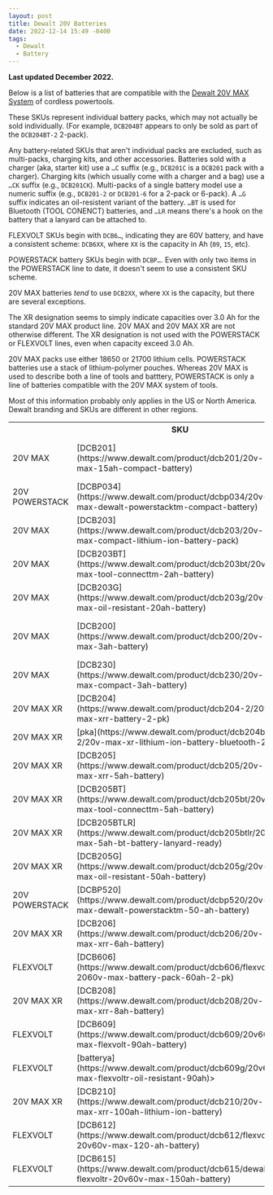 ```yaml
---
layout: post
title: Dewalt 20V Batteries
date: 2022-12-14 15:49 -0400
tags:
  - Dewalt
  - Battery
---
```


**Last updated December 2022.**

Below is a list of batteries that are compatible with the [Dewalt 20V MAX System](https://www.dewalt.com/systems/cordless-platforms/20v) of cordless powertools.

These SKUs represent individual battery packs, which may not actually be sold individually. (For example, `DCB204BT` appears to only be sold as part of the `DCB204BT-2` 2-pack).

Any battery-related SKUs that aren't individual packs are excluded, such as multi-packs, charging kits, and other accessories. Batteries sold with a charger (aka, starter kit) use a `…C` suffix (e.g., `DCB201C` is a `DCB201` pack with a charger). Charging kits (which usually come with a charger and a bag) use a `…CK` suffix (e.g., `DCB201CK`). Multi-packs of a single battery model use a numeric suffix (e.g., `DCB201-2` or `DCB201-6` for a 2-pack or 6-pack). A `…G` suffix indicates an oil-resistent variant of the battery. `…BT` is used for Bluetooth (TOOL CONENCT) batteries, and `…LR` means there's a hook on the battery that a lanyard can be attached to.

FLEXVOLT SKUs begin with `DCB6…`, indicating they are 60V battery, and have a consistent scheme: `DCB6XX`, where `XX` is the capacity in Ah (`09`, `15`, etc).

POWERSTACK battery SKUs begin with `DCBP…`. Even with only two items in the POWERSTACK line to date, it doesn't seem to use a consistent SKU scheme.

20V MAX batteries _tend_ to use `DCB2XX`, where `XX` is the capacity, but there are several exceptions.

The XR designation seems to simply indicate capacities over 3.0 Ah for the standard 20V MAX product line. 20V MAX and 20V MAX XR are not otherwise different. The XR designation is not used with the POWERSTACK or FLEXVOLT lines, even when capacity exceed 3.0 Ah.

20V MAX packs use either 18650 or 21700 lithium cells. POWERSTACK batteries use a stack of lithium-polymer pouches. Whereas 20V MAX is used to describe both a line of tools and batttery, POWERSTACK is only a line of batteries compatible with the 20V MAX system of tools.

Most of this information probably only applies in the US or North America. Dewalt branding and SKUs are different in other regions.

<table>
	<tbody>
		<tr>
			<th></th>
			<th>SKU</th>
			<th>Capacity</th>
			<th>Weight</th>
			<th>Features</th>
			<th>Notes</th>
		</tr>
		<tr>
			<td>20V MAX</td>
			<td>[DCB201](https://www.dewalt.com/product/dcb201/20v-max-15ah-compact-battery)</td>
			<td>1.5 Ah</td>
			<td>0.77 lbs.</td>
			<td>Compact</td>
			<td>See DCBP034 for newer alternative</td>
		</tr>
		<tr>
			<td>20V POWERSTACK</td>
			<td>[DCBP034](https://www.dewalt.com/product/dcbp034/20v-max-dewalt-powerstacktm-compact-battery)</td>
			<td>1.7 Ah</td>
			<td>0.7 lbs.</td>
			<td>Compact</td>
			<td>Released December 2021</td>
		</tr>
		<tr>
			<td>20V MAX</td>
			<td>[DCB203](https://www.dewalt.com/product/dcb203/20v-max-compact-lithium-ion-battery-pack)</td>
			<td>2.0 Ah</td>
			<td>0.8 lbs.</td>
			<td>Compcat</td>
			<td></td>
		</tr>
		<tr>
			<td>20V MAX</td>
			<td>[DCB203BT](https://www.dewalt.com/product/dcb203bt/20v-max-tool-connecttm-2ah-battery)</td>
			<td>2.0 Ah</td>
			<td>0.8 lbs.</td>
			<td>Compcat, Bluetooth</td>
			<td></td>
		</tr>
		<tr>
			<td>20V MAX</td>
			<td>[DCB203G](https://www.dewalt.com/product/dcb203g/20v-max-oil-resistant-20ah-battery)</td>
			<td>2.0 Ah</td>
			<td>0.95 lbs.</td>
			<td>Compact, Oil-resilient</td>
			<td></td>
		</tr>
		<tr>
			<td>20V MAX</td>
			<td>[DCB200](https://www.dewalt.com/product/dcb200/20v-max-3ah-battery)</td>
			<td>3.0 Ah</td>
			<td>1.4 lbs.</td>
			<td></td>
			<td>See DCB230 for newer alternative</td>
		</tr>
		<tr>
			<td>20V MAX</td>
			<td>[DCB230](https://www.dewalt.com/product/dcb230/20v-max-compact-3ah-battery)</td>
			<td>3.0 Ah</td>
			<td>1.15 lbs</td>
			<td>Compact</td>
			<td></td>
		</tr>
		<tr>
			<td>20V MAX XR</td>
			<td>[DCB204](https://www.dewalt.com/product/dcb204-2/20v-max-xrr-battery-2-pk)</td>
			<td>4.0 Ah</td>
			<td>1.42 lbs</td>
			<td></td>
			<td></td>
		</tr>
		<tr>
			<td>20V MAX XR</td>
			<td>[pka](https://www.dewalt.com/product/dcb204bt-2/20v-max-xr-lithium-ion-battery-bluetooth-2)></td>
			<td>4.0 Ah</td>
			<td></td>
			<td>Bluetooth</td>
			<td></td>
		</tr>
		<tr>
			<td>20V MAX XR</td>
			<td>[DCB205](https://www.dewalt.com/product/dcb205/20v-max-xrr-5ah-battery)</td>
			<td>5.0 Ah</td>
			<td>1.4 lbs.</td>
			<td></td>
			<td></td>
		</tr>
		<tr>
			<td>20V MAX XR</td>
			<td>[DCB205BT](https://www.dewalt.com/product/dcb205bt/20v-max-tool-connecttm-5ah-battery)</td>
			<td>5.0 Ah</td>
			<td>1.5 lbs.</td>
			<td>Bluetooth</td>
			<td></td>
		</tr>
		<tr>
			<td>20V MAX XR</td>
			<td>[DCB205BTLR](https://www.dewalt.com/product/dcb205btlr/20v-max-5ah-bt-battery-lanyard-ready)</td>
			<td>5.0 Ah</td>
			<td>1.5 lbs.</td>
			<td>Bluetooth, lanyard-ready</td>
			<td></td>
		</tr>
		<tr>
			<td>20V MAX XR</td>
			<td>[DCB205G](https://www.dewalt.com/product/dcb205g/20v-max-oil-resistant-50ah-battery)</td>
			<td>5.0 Ah</td>
			<td>1.56 lbs.</td>
			<td>Oil-resilient</td>
			<td></td>
		</tr>
		<tr>
			<td>20V POWERSTACK</td>
			<td>[DCBP520](https://www.dewalt.com/product/dcbp520/20v-max-dewalt-powerstacktm-50-ah-battery)</td>
			<td>5.0 Ah</td>
			<td>1.6 lbs.</td>
			<td></td>
			<td>Released December 2022</td>
		</tr>
		<tr>
			<td>20V MAX XR</td>
			<td>[DCB206](https://www.dewalt.com/product/dcb206/20v-max-xrr-6ah-battery)</td>
			<td>6.0 Ah</td>
			<td>2.0 lbs.</td>
			<td></td>
			<td></td>
		</tr>
		<tr>
			<td>FLEXVOLT</td>
			<td>[DCB606](https://www.dewalt.com/product/dcb606/flexvoltr-2060v-max-battery-pack-60ah-2-pk)</td>
			<td>6.0 Ah</td>
			<td>2.25 lbs.</td>
			<td></td>
			<td></td>
		</tr>
		<tr>
			<td>20V MAX XR</td>
			<td>[DCB208](https://www.dewalt.com/product/dcb208/20v-max-xrr-8ah-battery)</td>
			<td>8.0 Ah</td>
			<td>2.0 lbs.</td>
			<td></td>
			<td></td>
		</tr>
		<tr>
			<td>FLEXVOLT</td>
			<td>[DCB609](https://www.dewalt.com/product/dcb609/20v60v-max-flexvolt-90ah-battery)</td>
			<td>9.0 Ah</td>
			<td>2.8 lbs.</td>
			<td></td>
			<td></td>
		</tr>
		<tr>
			<td>FLEXVOLT</td>
			<td>[batterya](https://www.dewalt.com/product/dcb609g/20v60v-max-flexvoltr-oil-resistant-90ah)></td>
			<td>9.0 Ah</td>
			<td>3.45 lbs.</td>
			<td>Oil-resilient</td>
			<td></td>
		</tr>
		<tr>
			<td>20V MAX XR</td>
			<td>[DCB210](https://www.dewalt.com/product/dcb210/20v-max-xrr-100ah-lithium-ion-battery)</td>
			<td>10.0 Ah</td>
			<td>2.1 lbs.</td>
			<td></td>
			<td></td>
		</tr>
		<tr>
			<td>FLEXVOLT</td>
			<td>[DCB612](https://www.dewalt.com/product/dcb612/flexvoltr-20v60v-max-120-ah-battery)</td>
			<td>12.0 Ah</td>
			<td>3.0 lbs.</td>
			<td></td>
			<td></td>
		</tr>
		<tr>
			<td>FLEXVOLT</td>
			<td>[DCB615](https://www.dewalt.com/product/dcb615/dewalt-flexvoltr-20v60v-max-150ah-battery)</td>
			<td>15.0 Ah</td>
			<td>4.55 lbs.</td>
			<td></td>
			<td></td>
		</tr>
	</tbody>
</table>
